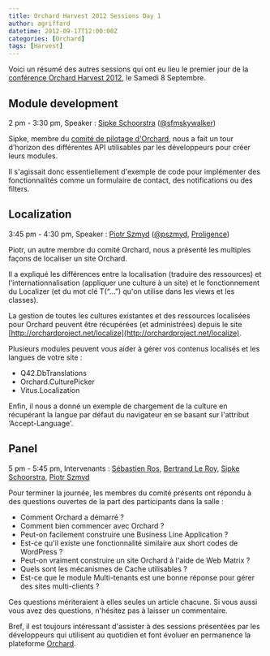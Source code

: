 ```yaml
---
title: Orchard Harvest 2012 Sessions Day 1
author: agriffard
datetime: 2012-09-17T12:00:00Z
categories: [Orchard]
tags: [Harvest]
---
```


Voici un résumé des autres sessions qui ont eu lieu le premier jour de la [conférence Orchard Harvest 2012](http://harvest.orchardproject.net/), le Samedi 8 Septembre.

## Module development

2 pm - 3:30 pm, Speaker : [Sipke Schoorstra](http://skywalkersoftwaredevelopment.net/) ([@sfmskywalker](https://twitter.com/sfmskywalker))

Sipke, membre du [comité de pilotage d'Orchard](http://orchardproject.fr/about), nous a fait un tour d'horizon des différentes API utilisables par les développeurs pour créer leurs modules.

Il s'agissait donc essentiellement d'exemple de code pour implémenter des fonctionnalités comme un formulaire de contact, des notifications ou des filters.

## Localization

3:45 pm - 4:30 pm, Speaker : [Piotr Szmyd](http://www.szmyd.com.pl/) ([@pszmyd](https://twitter.com/pszmyd), [Proligence](http://www.proligence.pl/))

Piotr, un autre membre du comité Orchard, nous a présenté les multiples façons de localiser un site Orchard.

Il a expliqué les différences entre la localisation (traduire des ressources) et l'internationnalisation (appliquer une culture à un site) et le fonctionnement du Localizer (et du mot clé T(“…”) qu'on utilise dans les views et les classes).

La gestion de toutes les cultures existantes et des ressources localisées pour Orchard peuvent être récupérées (et administrées) depuis le site [http://orchardproject.net/localize](http://orchardproject.net/localize).

Plusieurs modules peuvent vous aider à gérer vos contenus localisés et les langues de votre site :

- Q42.DbTranslations
- Orchard.CulturePicker
- Vitus.Localization

Enfin, il nous a donné un exemple de chargement de la culture en récupérant la langue par défaut du navigateur en se basant sur l'attribut ‘Accept-Language'.

## Panel

5 pm - 5:45 pm, Intervenants : [Sébastien Ros](http://www.sebastienros.com/), [Bertrand Le Roy](http://weblogs.asp.net/bleroy/), [Sipke Schoorstra](http://skywalkersoftwaredevelopment.net/), [Piotr Szmyd](http://www.szmyd.com.pl/)

Pour terminer la journée, les membres du comité présents ont répondu à des questions ouvertes de la part des participants dans la salle :

- Comment Orchard a démarré ?
- Comment bien commencer avec Orchard ?
- Peut-on facilement construire une Business Line Application ?
- Est-ce qu'il existe une fonctionnalité similaire aux short codes de WordPress ?
- Peut-on vraiment construire un site Orchard à l'aide de Web Matrix ?
- Quels sont les mécanismes de Cache utilisables ?
- Est-ce que le module Multi-tenants est une bonne réponse pour gérer des sites multi-clients ?

Ces questions mériteraient à elles seules un article chacune. Si vous aussi vous avez des questions, n'hésitez pas à laisser un commentaire.

Bref, il est toujours intéressant d'assister à des sessions présentées par les développeurs qui utilisent au quotidien et font évoluer en permanence la plateforme [Orchard](http://orchardcore.net/).
